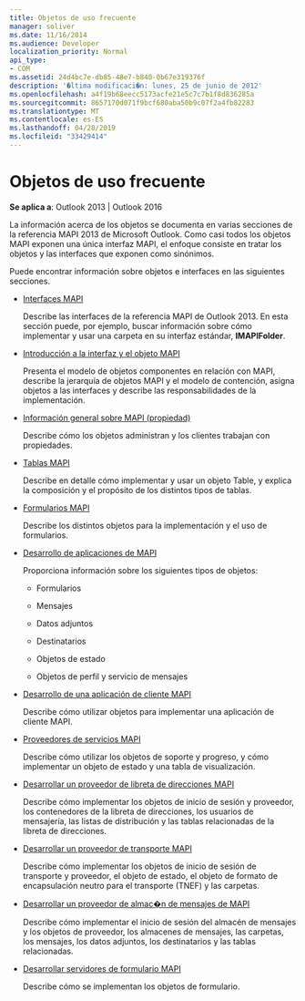 ```yaml
---
title: Objetos de uso frecuente
manager: soliver
ms.date: 11/16/2014
ms.audience: Developer
localization_priority: Normal
api_type:
- COM
ms.assetid: 24d4bc7e-db85-48e7-b840-0b67e319376f
description: '�ltima modificaci�n: lunes, 25 de junio de 2012'
ms.openlocfilehash: a4f19b68eecc5173acfe21e5c7c7b1f8d836285a
ms.sourcegitcommit: 8657170d071f9bcf680aba50b9c07f2a4fb82283
ms.translationtype: MT
ms.contentlocale: es-ES
ms.lasthandoff: 04/28/2019
ms.locfileid: "33429414"
---
```

# <a name="commonly-used-objects"></a>Objetos de uso frecuente

  
  
**Se aplica a**: Outlook 2013 | Outlook 2016 
  
La información acerca de los objetos se documenta en varias secciones de la referencia MAPI 2013 de Microsoft Outlook. Como casi todos los objetos MAPI exponen una única interfaz MAPI, el enfoque consiste en tratar los objetos y las interfaces que exponen como sinónimos.
  
Puede encontrar información sobre objetos e interfaces en las siguientes secciones.
  
- [Interfaces MAPI](mapi-interfaces.md)
    
    Describe las interfaces de la referencia MAPI de Outlook 2013. En esta sección puede, por ejemplo, buscar información sobre cómo implementar y usar una carpeta en su interfaz estándar, **IMAPIFolder**.
    
- [Introducción a la interfaz y el objeto MAPI](mapi-object-and-interface-overview.md)
    
    Presenta el modelo de objetos componentes en relación con MAPI, describe la jerarquía de objetos MAPI y el modelo de contención, asigna objetos a las interfaces y describe las responsabilidades de la implementación.
    
- [Información general sobre MAPI (propiedad)](mapi-property-overview.md)
    
    Describe cómo los objetos administran y los clientes trabajan con propiedades.
    
- [Tablas MAPI](mapi-tables.md)
    
    Describe en detalle cómo implementar y usar un objeto Table, y explica la composición y el propósito de los distintos tipos de tablas.
    
- [Formularios MAPI](mapi-forms.md)
    
    Describe los distintos objetos para la implementación y el uso de formularios.
    
- [Desarrollo de aplicaciones de MAPI](mapi-application-development.md)
    
    Proporciona información sobre los siguientes tipos de objetos:
    
  - Formularios
    
  - Mensajes
    
  - Datos adjuntos
    
  - Destinatarios
    
  - Objetos de estado
    
  - Objetos de perfil y servicio de mensajes
    
- [Desarrollo de una aplicación de cliente MAPI](developing-a-mapi-client-application.md)
    
    Describe cómo utilizar objetos para implementar una aplicación de cliente MAPI.
    
- [Proveedores de servicios MAPI](mapi-service-providers.md)
    
    Describe cómo utilizar los objetos de soporte y progreso, y cómo implementar un objeto de estado y una tabla de visualización.
    
- [Desarrollar un proveedor de libreta de direcciones MAPI](developing-a-mapi-address-book-provider.md)
    
    Describe cómo implementar los objetos de inicio de sesión y proveedor, los contenedores de la libreta de direcciones, los usuarios de mensajería, las listas de distribución y las tablas relacionadas de la libreta de direcciones.
    
- [Desarrollar un proveedor de transporte MAPI](developing-a-mapi-transport-provider.md)
    
    Describe cómo implementar los objetos de inicio de sesión de transporte y proveedor, el objeto de estado, el objeto de formato de encapsulación neutro para el transporte (TNEF) y las carpetas.
    
- [Desarrollar un proveedor de almac�n de mensajes de MAPI](developing-a-mapi-message-store-provider.md)
    
    Describe cómo implementar el inicio de sesión del almacén de mensajes y los objetos de proveedor, los almacenes de mensajes, las carpetas, los mensajes, los datos adjuntos, los destinatarios y las tablas relacionadas.
    
- [Desarrollar servidores de formulario MAPI](developing-mapi-form-servers.md)
    
    Describe cómo se implementan los objetos de formulario.
    

